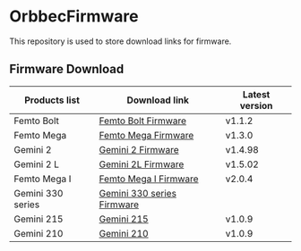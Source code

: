 # OrbbecFirmware
This repository is used to store download links for firmware.

## Firmware Download

| **Products list** | **Download link** | Latest version     |
| --- | --- | --- |
| Femto Bolt       | [Femto Bolt Firmware](https://github.com/orbbec/OrbbecFirmware/releases/tag/Femto-Bolt-Firmware) |     v1.1.2       |
| Femto Mega       | [Femto Mega Firmware](https://github.com/orbbec/OrbbecFirmware/releases/tag/Femto-Mega-Firmware) |     v1.3.0       |
| Gemini 2       |  [Gemini 2 Firmware ](https://github.com/orbbec/OrbbecFirmware/releases/tag/Gemini2-Firmware)|     v1.4.98      |
| Gemini 2 L       | [Gemini 2L Firmware ](https://github.com/orbbec/OrbbecFirmware/releases/tag/Gemini2L-Firmware)|     v1.5.02       |
| Femto Mega I       | [Femto Mega I Firmware](https://github.com/orbbec/OrbbecFirmware/releases/tag/Femto-Mega-I-Firmware) |     v2.0.4       |
| Gemini 330 series  |  [Gemini 330 series Firmware](https://www.orbbec.com/docs/g330-firmware-release/?_gl=1)   |          |
| Gemini 215       | [Gemini 215](https://github.com/orbbec/OrbbecFirmware/releases/tag/Gemini215-Firmware) |     v1.0.9       |
| Gemini 210       | [Gemini 210](https://github.com/orbbec/OrbbecFirmware/releases/tag/Gemini210-Firmware) |     v1.0.9       |

